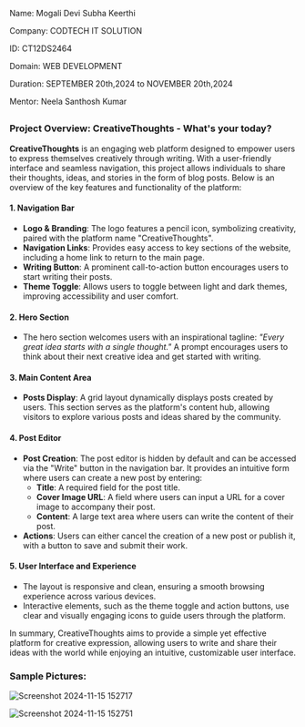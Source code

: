 Name: Mogali Devi Subha Keerthi

Company: CODTECH IT SOLUTION

ID: CT12DS2464

Domain: WEB DEVELOPMENT

Duration: SEPTEMBER 20th,2024 to NOVEMBER 20th,2024

Mentor: Neela Santhosh Kumar

## 

### Project Overview: CreativeThoughts - What's your today?

**CreativeThoughts** is an engaging web platform designed to empower users to express themselves creatively through writing. With a user-friendly interface and seamless navigation, this project allows individuals to share their thoughts, ideas, and stories in the form of blog posts. Below is an overview of the key features and functionality of the platform:

#### 1. **Navigation Bar**
   - **Logo & Branding**: The logo features a pencil icon, symbolizing creativity, paired with the platform name "CreativeThoughts".
   - **Navigation Links**: Provides easy access to key sections of the website, including a home link to return to the main page.
   - **Writing Button**: A prominent call-to-action button encourages users to start writing their posts.
   - **Theme Toggle**: Allows users to toggle between light and dark themes, improving accessibility and user comfort.

#### 2. **Hero Section**
   - The hero section welcomes users with an inspirational tagline: *"Every great idea starts with a single thought."* A prompt encourages users to think about their next creative idea and get started with writing.

#### 3. **Main Content Area**
   - **Posts Display**: A grid layout dynamically displays posts created by users. This section serves as the platform's content hub, allowing visitors to explore various posts and ideas shared by the community.

#### 4. **Post Editor**
   - **Post Creation**: The post editor is hidden by default and can be accessed via the "Write" button in the navigation bar. It provides an intuitive form where users can create a new post by entering:
     - **Title**: A required field for the post title.
     - **Cover Image URL**: A field where users can input a URL for a cover image to accompany their post.
     - **Content**: A large text area where users can write the content of their post.
   - **Actions**: Users can either cancel the creation of a new post or publish it, with a button to save and submit their work.

#### 5. **User Interface and Experience**
   - The layout is responsive and clean, ensuring a smooth browsing experience across various devices.
   - Interactive elements, such as the theme toggle and action buttons, use clear and visually engaging icons to guide users through the platform.

In summary, CreativeThoughts aims to provide a simple yet effective platform for creative expression, allowing users to write and share their ideas with the world while enjoying an intuitive, customizable user interface.

### Sample Pictures:

![Screenshot 2024-11-15 152717](https://github.com/user-attachments/assets/aebe039b-26d3-4bfd-af2b-b4d4ff4d2306)

![Screenshot 2024-11-15 152751](https://github.com/user-attachments/assets/51e2edf9-a126-4301-8a92-72e7d9b0ed76)

